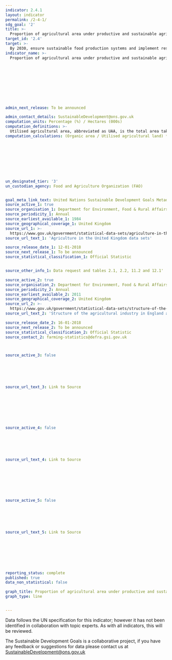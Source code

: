 ```yaml
---
indicator: 2.4.1
layout: indicator
permalink: /2-4-1/
sdg_goal: '2'
title: >-
  Proportion of agricultural area under productive and sustainable agriculture
target_id: '2.4'
target: >-
  By 2030, ensure sustainable food production systems and implement resilient agricultural practices that increase productivity and production, that help maintain ecosystems, that strengthen capacity for adaptation to climate change, extreme weather, drought, flooding and other disasters and that progressively improve land and soil quality
indicator_name: >-
  Proportion of agricultural area under productive and sustainable agriculture










admin_next_release: To be announced

admin_contact_details: SustainableDevelopment@ons.gov.uk
computation_units: Percentage (%) / Hectares (000s)
computation_definitions: >-
  Utilised agricultural area, abbreviated as UAA, is the total area taken up by arable land, permanent grassland, permanent crops and kitchen gardens used by the holding, regardless of the type of tenure or of whether it is used as a part of common land. Includes: arable land; permanent grassland; permanent crops; kitchen gardens (even if they only represent small areas of total UAA. Excludes: unutilised agricultural area (NUAA); special holding areas (SAA); wooded area (WA); other land (FA9) occupied by buildings, farmyards, tracks, ponds, etc. From: Http://ec.europa.eu/eurostat/statistics-explained/index.php/Glossary:Utilised_agricultural_area_(UAA).
computation_calculations: (Organic area / Utilised agricultural land) * 100









un_designated_tier: '3'
un_custodian_agency: Food and Agriculture Organization (FAO)


goal_meta_link_text: United Nations Sustainable Development Goals Metadata (PDF 4.0 MB)
source_active_1: true
source_organisation_1: Department for Environment, Food & Rural Affairs (Defra)
source_periodicity_1: Annual
source_earliest_available_1: 1984
source_geographical_coverage_1: United Kingdom
source_url_1: >-
  https://www.gov.uk/government/statistical-data-sets/agriculture-in-the-united-kingdom
source_url_text_1: 'Agriculture in the United Kingdom data sets'

source_release_date_1: 12-01-2018
source_next_release_1: To be announced
source_statistical_classification_1: Official Statistic


source_other_info_1: Data request and tables 2.1, 2.2, 11.2 and 12.1'

source_active_2: true
source_organisation_2: Department for Environment, Food & Rural Affairs (Defra)
source_periodicity_2: Annual
source_earliest_available_2: 2011
source_geographical_coverage_2: United Kingdom
source_url_2: >-
  https://www.gov.uk/government/statistical-data-sets/structure-of-the-agricultural-industry-in-england-and-the-uk-at-june
source_url_text_2: 'Structure of the agricultural industry in England and the UK at June'

source_release_date_2: 16-01-2018
source_next_release_2: To be announced
source_statistical_classification_2: Official Statistic
source_contact_2: farming-statistics@defra.gsi.gov.uk



source_active_3: false






source_url_text_3: Link to Source








source_active_4: false






source_url_text_4: Link to Source








source_active_5: false






source_url_text_5: Link to Source








reporting_status: complete
published: true
data_non_statistical: false

graph_title: Proportion of agricultural area under productive and sustainable agriculture
graph_type: line


---
```

Data follows the UN specification for this indicator; however it has not been identified in collaboration with topic experts. As with all indicators, this will be reviewed.
  
The Sustainable Development Goals is a collaborative project, if you have any feedback or suggestions for data please contact us at <SustainableDevelopment@ons.gov.uk>


